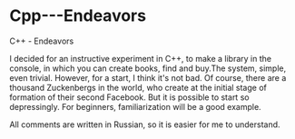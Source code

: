 # Cpp---Endeavors
C++ - Endeavors

I decided for an instructive experiment in C++, to make a library in the console, in which you can create books, find and buy.The system, simple, even trivial. However, for a start, I think it's not bad. Of course, there are a thousand Zuckenbergs in the world, who create at the initial stage of formation of their second Facebook. But it is possible to start so depressingly. For beginners, familiarization will be a good example. 

All comments are written in Russian, so it is easier for me to understand.
